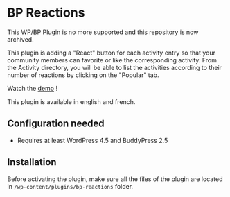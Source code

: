 BP Reactions
============

This WP/BP Plugin is no more supported and this repository is now archived.

This plugin is adding a "React" button for each activity entry so that your community members can favorite or like the corresponding activity. From the Activity directory, you will be able to list the activities according to their number of reactions by clicking on the "Popular" tab.

Watch the [demo](https://vimeo.com/166707145) !

This plugin is available in english and french.


Configuration needed
--------------------

+ Requires at least WordPress 4.5 and BuddyPress 2.5

Installation
------------

Before activating the plugin, make sure all the files of the plugin are located in `/wp-content/plugins/bp-reactions` folder.
